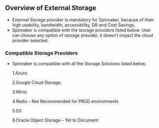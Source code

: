 ## Overview of External Storage

* External Storage provider is mandatory for Spinnaker, because of their high usability,
bandwidth, accessibility, DR and Cost Savings.
* Spinnaker is compatible with the storage providers listed below. User can choose any
option of storage provider, it doesn’t impact the cloud provider selected.

### Compatible Storage Providers

* Spinnaker is compatible with all the Storage Solutions listed below,

	1.Azure.
	
	2.Google Cloud Storage.
	
	3.Minio
	
	4.Redis – Not Recommended for PROD environments
	
	5.S3
	
	6.Oracle Object Storage – Yet to Document
	
